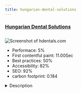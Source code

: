 ```yaml
---
title: hungarian-dental-solutions
---
```


<div style="height: 3rem">
  <a href="http://hdentals.com/"><h3>Hungarian Dental Solutions</h3></a>
</div>
<img loading="lazy" src="/images/thumbs/hdentals.com.jpg" alt="Screenshot of hdentals.com" />
<ul>
  <li>Performace: 5%</li>
  <li>
    First contentful paint:
    11.00Sec
  </li>
  <li>Best practices: 50%</li>
  <li>Accessibility: 82%</li>
  <li>SEO: 92%</li>
  <li>carbon footprint: 0.184</li>
</ul>
<details>
  <summary>Description</summary>
  <p>If you are looking for dental treatment is needed and also need accommodation. Full-service via the web site customers.The core is joomla 3.x and use some parallax effect. For the newsletter we use the Acymailing.
For the registration we use Easy Profil</p>
</details>

